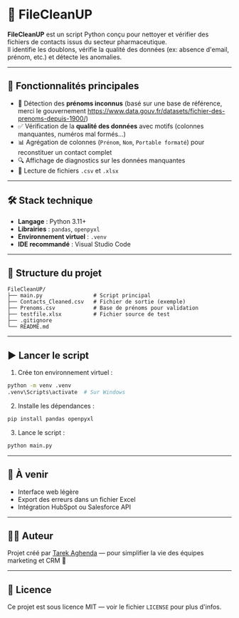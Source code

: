 # 🧹 FileCleanUP

**FileCleanUP** est un script Python conçu pour nettoyer et vérifier des fichiers de contacts issus du secteur pharmaceutique.  
Il identifie les doublons, vérifie la qualité des données (ex: absence d'email, prénom, etc.) et détecte les anomalies.

---

## 🚀 Fonctionnalités principales

- 🧠 Détection des **prénoms inconnus** (basé sur une base de référence, merci le gouvernement https://www.data.gouv.fr/datasets/fichier-des-prenoms-depuis-1900/)
- ✅ Vérification de la **qualité des données** avec motifs (colonnes manquantes, numéros mal formés…)
- 📊 Agrégation de colonnes (`Prénom`, `Nom`, `Portable formaté`) pour reconstituer un contact complet
- 🔍 Affichage de diagnostics sur les données manquantes
- 📁 Lecture de fichiers `.csv` et `.xlsx`

---

## 🛠️ Stack technique

- **Langage** : Python 3.11+
- **Librairies** : `pandas`, `openpyxl`
- **Environnement virtuel** : `.venv`
- **IDE recommandé** : Visual Studio Code

---

## 📂 Structure du projet

```
FileCleanUP/
├── main.py                # Script principal
├── Contacts_Cleaned.csv   # Fichier de sortie (exemple)
├── Prenoms.csv            # Base de prénoms pour validation
├── testfile.xlsx          # Fichier source de test
├── .gitignore
└── README.md
```

---

## ▶️ Lancer le script

1. Crée ton environnement virtuel :

```bash
python -m venv .venv
.venv\Scripts\activate  # Sur Windows
```

2. Installe les dépendances :

```bash
pip install pandas openpyxl
```

3. Lance le script :

```bash
python main.py
```

---

## 🧠 À venir

- Interface web légère
- Export des erreurs dans un fichier Excel
- Intégration HubSpot ou Salesforce API

---

## 👨‍💻 Auteur

Projet créé par [Tarek Aghenda](https://github.com/Tarekivida) — pour simplifier la vie des équipes marketing et CRM 💊

---

## 📜 Licence

Ce projet est sous licence MIT — voir le fichier `LICENSE` pour plus d'infos.

